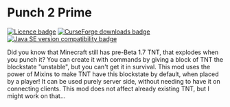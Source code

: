 # Punch 2 Prime

[![Licence badge](https://img.shields.io/github/license/NeRdTheNed/Punch2Prime.svg "Licence")](https://github.com/NeRdTheNed/Punch2Prime/blob/master/LICENSE)
[![CurseForge downloads badge](http://cf.way2muchnoise.eu/full_punch2prime_downloads.svg)](https://www.curseforge.com/minecraft/mc-mods/punch2prime)
[![Java SE version compatibility badge](https://img.shields.io/badge/Java%20SE-16-orange?logo=java "Java SE version compatibility")](https://en.wikipedia.org/wiki/Java_version_history#Java_16)

Did you know that Minecraft still has pre-Beta 1.7 TNT, that explodes when you punch it? You can create it with commands by giving a block of TNT the blockstate "unstable", but you can't get it in survival. This mod uses the power of Mixins to make TNT have this blockstate by default, when placed by a player! It can be used purely server side, without needing to have it on connecting clients. This mod does not affect already existing TNT, but I might work on that...

